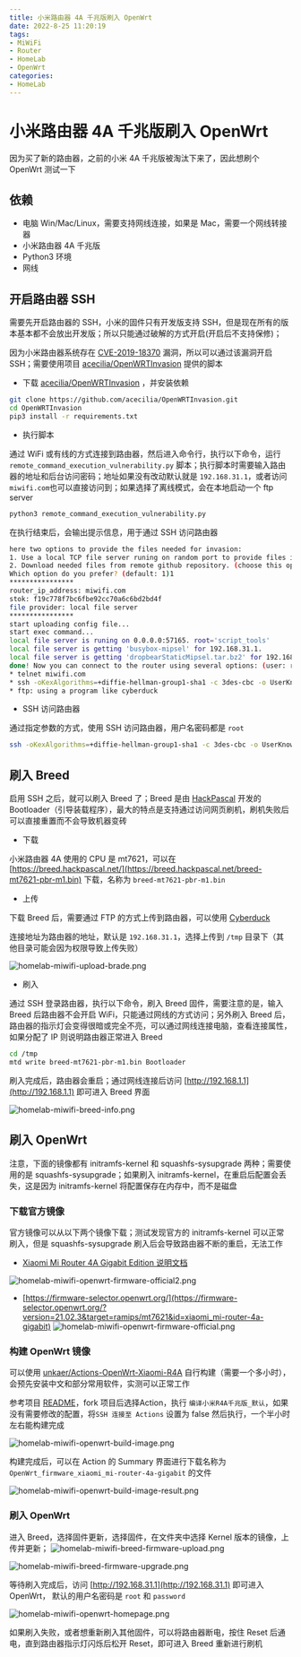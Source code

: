 ```yaml
---
title: 小米路由器 4A 千兆版刷入 OpenWrt
date: 2022-8-25 11:20:19
tags:
- MiWiFi
- Router
- HomeLab
- OpenWrt
categories:
- HomeLab
---
```


# 小米路由器 4A 千兆版刷入 OpenWrt

因为买了新的路由器，之前的小米 4A 千兆版被淘汰下来了，因此想刷个 OpenWrt 测试一下

## 依赖

- 电脑 Win/Mac/Linux，需要支持网线连接，如果是 Mac，需要一个网线转接器
- 小米路由器 4A 千兆版
- Python3 环境
- 网线

## 开启路由器 SSH

需要先开启路由器的 SSH，小米的固件只有开发版支持 SSH，但是现在所有的版本基本都不会放出开发版；所以只能通过破解的方式开启(开启后不支持保修)；

因为小米路由器系统存在 [CVE-2019-18370](https://nvd.nist.gov/vuln/detail/CVE-2019-18370) 漏洞，所以可以通过该漏洞开启 SSH；需要使用项目 [acecilia/OpenWRTInvasion](https://github.com/acecilia/OpenWRTInvasion) 提供的脚本

- 下载 [acecilia/OpenWRTInvasion](https://github.com/acecilia/OpenWRTInvasion) ，并安装依赖

```bash
git clone https://github.com/acecilia/OpenWRTInvasion.git
cd OpenWRTInvasion
pip3 install -r requirements.txt
```

- 执行脚本

通过 WiFi 或有线的方式连接到路由器，然后进入命令行，执行以下命令，运行 `remote_command_execution_vulnerability.py` 脚本；执行脚本时需要输入路由器的地址和后台访问密码；地址如果没有改动默认就是 `192.168.31.1`，或者访问 `miwifi.com`也可以直接访问到；如果选择了离线模式，会在本地启动一个 ftp server

```bash
python3 remote_command_execution_vulnerability.py
```

在执行结束后，会输出提示信息，用于通过 SSH 访问路由器

```bash
here two options to provide the files needed for invasion:
1. Use a local TCP file server runing on random port to provide files in local directory `script_tools`.
2. Download needed files from remote github repository. (choose this option only if github is accessable inside router device.)
Which option do you prefer? (default: 1)1
****************
router_ip_address: miwifi.com
stok: f19c778f7bc6fbe92cc70a6c6bd2bd4f
file provider: local file server
****************
start uploading config file...
start exec command...
local file server is runing on 0.0.0.0:57165. root='script_tools'
local file server is getting 'busybox-mipsel' for 192.168.31.1.
local file server is getting 'dropbearStaticMipsel.tar.bz2' for 192.168.31.1.
done! Now you can connect to the router using several options: (user: root, password: root)
* telnet miwifi.com
* ssh -oKexAlgorithms=+diffie-hellman-group1-sha1 -c 3des-cbc -o UserKnownHostsFile=/dev/null root@miwifi.com
* ftp: using a program like cyberduck
```

- SSH 访问路由器

通过指定参数的方式，使用 SSH 访问路由器，用户名密码都是 `root`

```bash
ssh -oKexAlgorithms=+diffie-hellman-group1-sha1 -c 3des-cbc -o UserKnownHostsFile=/dev/null root@miwifi.com
```

## 刷入 Breed

启用 SSH 之后，就可以刷入 Breed 了；Breed 是由 [HackPascal](https://github.com/hackpascal) 开发的 Bootloader（引导装载程序），最大的特点是支持通过访问网页刷机，刷机失败后可以直接重置而不会导致机器变砖

- 下载

小米路由器 4A 使用的 CPU 是 mt7621，可以在 [https://breed.hackpascal.net/](https://breed.hackpascal.net/breed-mt7621-pbr-m1.bin) 下载，名称为 `breed-mt7621-pbr-m1.bin`

- 上传

下载 Breed 后，需要通过 FTP 的方式上传到路由器，可以使用 [Cyberduck](https://cyberduck.io/download/)

连接地址为路由器的地址，默认是 `192.168.31.1`，选择上传到 `/tmp` 目录下（其他目录可能会因为权限导致上传失败）

![homelab-miwifi-upload-brade.png](https://img.hellowood.dev/picture/homelab-miwifi-upload-brade.png)

- 刷入

通过 SSH 登录路由器，执行以下命令，刷入  Breed 固件，需要注意的是，输入 Breed 后路由器不会开启 WiFi，只能通过网线的方式访问；另外刷入 Breed 后，路由器的指示灯会变得很暗或完全不亮，可以通过网线连接电脑，查看连接属性，如果分配了 IP 则说明路由器正常进入 Breed

```bash
cd /tmp
mtd write breed-mt7621-pbr-m1.bin Bootloader
```

刷入完成后，路由器会重启；通过网线连接后访问 [http://192.168.1.1](http://192.168.1.1) 即可进入 Breed 界面

![homelab-miwifi-breed-info.png](https://img.hellowood.dev/picture/homelab-miwifi-breed-info.png)

## 刷入 OpenWrt

注意，下面的镜像都有 initramfs-kernel 和 squashfs-sysupgrade 两种；需要使用的是 squashfs-sysupgrade；如果刷入 initramfs-kernel，在重启后配置会丢失，这是因为 initramfs-kernel 将配置保存在内存中，而不是磁盘

### 下载官方镜像

官方镜像可以从以下两个镜像下载；测试发现官方的 initramfs-kernel 可以正常刷入，但是 squashfs-sysupgrade 刷入后会导致路由器不断的重启，无法工作

- [Xiaomi Mi Router 4A Gigabit Edition 说明文档](https://openwrt.org/inbox/toh/xiaomi/xiaomi_mi_router_4a_gigabit_edition)

![homelab-miwifi-openwrt-firmware-official2.png](https://img.hellowood.dev/picture/homelab-miwifi-openwrt-firmware-official2.png)

- [https://firmware-selector.openwrt.org/](https://firmware-selector.openwrt.org/?version=21.02.3&target=ramips/mt7621&id=xiaomi_mi-router-4a-gigabit)
![homelab-miwifi-openwrt-firmware-official.png](https://img.hellowood.dev/picture/homelab-miwifi-openwrt-firmware-official.png)

###  构建 OpenWrt 镜像

可以使用 [unkaer/Actions-OpenWrt-Xiaomi-R4A](https://github.com/unkaer/Actions-OpenWrt-Xiaomi-R4A) 自行构建（需要一个多小时），会预先安装中文和部分常用软件，实测可以正常工作

参考项目 [README](https://github.com/unkaer/Actions-OpenWrt-Xiaomi-R4A#%E4%BD%BF%E7%94%A8)，fork 项目后选择Action，执行 `编译小米R4A千兆版_默认`，如果没有需要修改的配置，将`SSH 连接至 Actions` 设置为 false 然后执行，一个半小时左右能构建完成

![homelab-miwifi-openwrt-build-image.png](https://img.hellowood.dev/picture/homelab-miwifi-openwrt-build-image.png)

构建完成后，可以在 Action 的 Summary 界面进行下载名称为 `OpenWrt_firmware_xiaomi_mi-router-4a-gigabit` 的文件

![homelab-miwifi-openwrt-build-image-result.png](https://img.hellowood.dev/picture/homelab-miwifi-openwrt-build-image-result.png)

### 刷入 OpenWrt

进入 Breed，选择固件更新，选择固件，在文件夹中选择 Kernel 版本的镜像，上传并更新；
![homelab-miwifi-breed-firmware-upload.png](https://img.hellowood.dev/picture/homelab-miwifi-breed-firmware-upload.png)

![homelab-miwifi-breed-firmware-upgrade.png](https://img.hellowood.dev/picture/homelab-miwifi-breed-firmware-upgrade.png)

等待刷入完成后，访问 [http://192.168.31.1](http://192.168.31.1) 即可进入 OpenWrt， 默认的用户名密码是 `root` 和 `password`

![homelab-miwifi-openwrt-homepage.png](https://img.hellowood.dev/picture/homelab-miwifi-openwrt-homepage.png)

如果刷入失败，或者想重新刷入其他固件，可以将路由器断电，按住 Reset 后通电，直到路由器指示灯闪烁后松开 Reset，即可进入 Breed 重新进行刷机